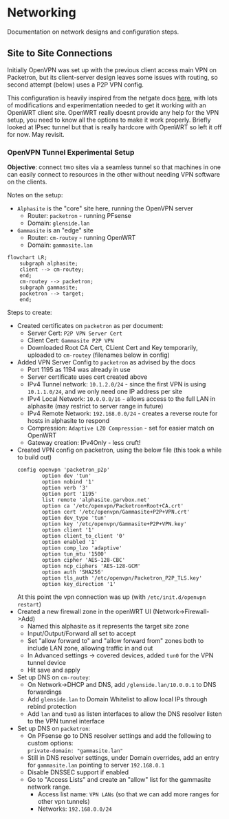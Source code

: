 # Networking
Documentation on network designs and configuration steps.


## Site to Site Connections
Initially OpenVPN was set up with the previous client access main VPN on Packetron, but its client-server design
leaves some issues with routing, so second attempt (below) uses a P2P VPN config.

This configuration is heavily inspired from the netgate docs [here](https://docs.netgate.com/pfsense/en/latest/recipes/openvpn-s2s-psk.html),
with lots of modifications and experimentation needed to get it working with an OpenWRT client site.
OpenWRT really doesnt provide any help for the VPN setup, you need to know all the options to
make it work properly. Briefly looked at IPsec tunnel but that is really hardcore with OpenWRT so
left it off for now. May revisit.

### OpenVPN Tunnel Experimental Setup
**Objective**: connect two sites via a seamless tunnel so that machines in one can
easily connect to resources in the other without needing VPN software on the clients.

Notes on the setup:
* `Alphasite` is the "core" site here, running the OpenVPN server
  * Router: `packetron` - running PFsense
  * Domain: `glenside.lan`
* `Gammasite` is an "edge" site
  * Router: `cm-routey` - running OpenWRT
  * Domain: `gammasite.lan`


```mermaid
flowchart LR;
    subgraph alphasite;
    client --> cm-routey;
    end;
    cm-routey --> packetron;
    subgraph gammasite;
    packetron --> target;
    end;
```


Steps to create:
* Created certificates on `packetron` as per document:
  * Server Cert: `P2P VPN Server Cert`
  * Client Cert: `Gammasite P2P VPN`
  * Downloaded Root CA Cert, CLient Cert and Key temporarily, uploaded to `cm-routey` (filenames below in config)
* Added VPN Server Config to `packetron` as advised by the docs
  * Port 1195 as 1194 was already in use
  * Server certificate uses cert created above
  * IPv4 Tunnel network: `10.1.2.0/24` - since the first VPN is using `10.1.1.0/24`,
    and we only need one IP address per site
  * IPv4 Local Network: `10.0.0.0/16` - allows access to the full LAN in alphasite (may restrict to server range in future)
  * IPv4 Remote Network: `192.168.0.0/24` - creates a reverse route for hosts in alphasite to respond
  * Compression: `Adaptive LZO Compression` - set for easier match on OpenWRT
  * Gateway creation: IPv4Only - less cruft!
* Created VPN config on packetron, using the below file (this took a while to build out)
  ```
  config openvpn 'packetron_p2p'
          option dev 'tun'
          option nobind '1'
          option verb '3'
          option port '1195'
          list remote 'alphasite.garvbox.net'
          option ca '/etc/openvpn/Packetron+Root+CA.crt'
          option cert '/etc/openvpn/Gammasite+P2P+VPN.crt'
          option dev_type 'tun'
          option key '/etc/openvpn/Gammasite+P2P+VPN.key'
          option client '1'
          option client_to_client '0'
          option enabled '1'
          option comp_lzo 'adaptive'
          option tun_mtu '1500'
          option cipher 'AES-128-CBC'
          option ncp_ciphers 'AES-128-GCM'
          option auth 'SHA256'
          option tls_auth '/etc/openvpn/Packetron_P2P_TLS.key'
          option key_direction '1'
  ```
  At this point the vpn connection was up (with `/etc/init.d/openvpn restart`)
* Created a new firewall zone in the openWRT UI (Network->Firewall->Add)
  * Named this alphasite as it represents the target site zone
  * Input/Output/Forward all set to accept
  * Set "allow forward to" and "allow forward from" zones both to include LAN zone, allowing traffic in and out
  * In Advanced settings -> covered devices, added `tun0` for the VPN tunnel device
  * Hit save and apply
* Set up DNS on `cm-routey`:
  * On Network->DHCP and DNS, add `/glenside.lan/10.0.0.1` to DNS forwardings
  * Add `glenside.lan` to Domain Whitelist to allow local IPs through rebind protection
  * Add `lan` and `tun0` as listen interfaces to allow the DNS resolver listen to the VPN tunnel interface
* Set up DNS on `packetron`:
  * On PFsense go to DNS resolver settings and add the following to custom options:  
  `private-domain: "gammasite.lan"`
  * Still in DNS resolver settings, under Domain overrides, add an entry for
  `gammasite.lan` pointing to server `192.168.0.1`
  * Disable DNSSEC support if enabled
  * Go to "Access Lists" and create an "allow" list for the gammasite network range.
    * Access list name: `VPN LANs` (so that we can add more ranges for other vpn tunnels)
    * Networks: `192.168.0.0/24`
